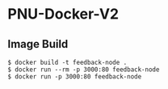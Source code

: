 # PNU-Docker-V2

## Image Build

```
$ docker build -t feedback-node .
$ docker run --rm -p 3000:80 feedback-node
$ docker run -p 3000:80 feedback-node
```
